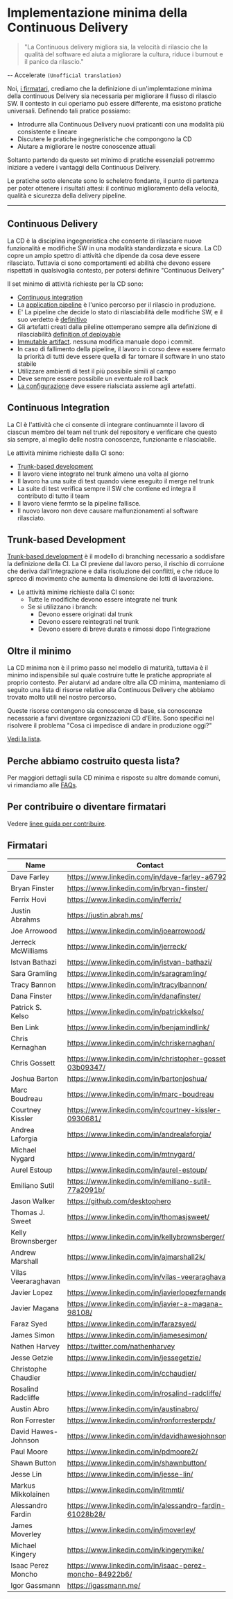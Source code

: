 # Implementazione minima della Continuous Delivery

> "La Continuous delivery migliora sia, la velocità di rilascio che la qualità del software ed aiuta a migliorare la cultura, riduce i burnout e il panico da rilascio."

-- Accelerate `(Unofficial translation)`

Noi, [i firmatari](#Firmatari), crediamo che la definizione di un'implemtazione minima della continuous Delivery sia necessaria per migliorare il flusso di rilascio SW. Il contesto in cui operiamo può essere differente, ma esistono pratiche universali. Definendo tali pratice possiamo:

- Introdurre alla Continuous Delivery nuovi praticanti con una modalità più consistente e lineare
- Discutere le pratiche ingegneristiche che compongono la CD
- Aiutare a migliorare le nostre conoscenze attuali

Soltanto partendo da questo set minimo di pratiche essenziali potremmo iniziare a vedere i vantaggi della Continuous Delivery.

Le pratiche sotto elencate sono lo scheletro fondante, il punto di partenza per poter ottenere i risultati attesi: il continuo miglioramento della velocità, qualità e sicurezza della delivery pipeline.

---

## Continuous Delivery

La CD è la disciplina ingegneristica che consente di rilasciare nuove funzionalità e modifiche SW in una modalità standardizzata e sicura. La CD copre un ampio spettro di attività che dipende da cosa deve essere rilasciato. Tuttavia ci sono comportamenti ed abilità che devono essere rispettati in qualsivoglia contesto, per potersi definire "Continuous Delivery"

Il set minimo di attività richieste per la CD sono:

- [Continuous integration](#continuous-integration)
- La [application
  pipeline](https://www.informit.com/articles/article.aspx?p=1621865&seqNum=2#:~:text=%EE%94%80Buy-,What%20Is%20a%20Deployment%20Pipeline%3F,-At%20an%20abstract)
  è l'unico percorso per il rilascio in produzione.
- E' La pipeline che decide lo stato di rilasciabilità delle modifiche SW, e il suo verdetto è [definitivo](./faq.md#why-should-the-pipeline-be-definitive-for-deploy)
- Gli artefatti creati dalla pileline ottemperano sempre alla definizione di rilasciabilità [definition of deployable](https://www.youtube.com/watch?v=bHKHdp4H-8w)
- [Immutable artifact](./faq#what-is-an-immutable-artifact). nessuna modifica manuale dopo i commit.
- In caso di fallimento della pipeline, il lavoro in corso deve essere fermato la priorità di tutti deve essere quella di far tornare il software in uno stato stabile
- Utilizzare ambienti di test il più possibile simili al campo
- Deve sempre essere possibile un eventuale roll back
- [La configurazione](./faq.md#what-is-application-configuration) deve essere rialsciata assieme agli artefatti.

## Continuous Integration

La CI è l'attività che ci consente di integrare continuamnte il lavoro di ciascun membro del team nel trunk del repository e verificare che questo sia sempre, al meglio delle nostra conoscenze, funzionante e rilasciabile.

Le attività minime richieste dalla CI sono:

- [Trunk-based development](https://trunkbaseddevelopment.com/)
- Il lavoro viene integrato nel trunk almeno una volta al giorno
- Il lavoro ha una suite di test quando viene eseguito il merge nel trunk
- La suite di test verifica sempre il SW che contiene ed integra il contributo di tutto il team
- Il lavoro viene fermto se la pipeline fallisce.
- Il nuovo lavoro non deve causare malfunzionamenti al software rilasciato.

## Trunk-based Development

[Trunk-based development](https://trunkbaseddevelopment.com/) è il modello di branching necessario a soddisfare la definizione della CI. La CI previene dal lavoro perso, il rischio di corruione che deriva dall'integrazione e dalla risoluzione dei conflitti, e che riduce lo spreco di movimento che aumenta la dimensione dei lotti di lavorazione.

- Le attività minime richieste dalla CI sono:
  - Tutte le modifiche devono essere integrate nel trunk
  - Se si utilizzano i branch:
    - Devono essere originati dal trunk
    - Devono essere reintegrati nel trunk
    - Devono essere di breve durata e rimossi dopo l'integrazione

## Oltre il minimo

La CD minima non è il primo passo nel modello di maturità, tuttavia è il minimo indispensibile sul quale costruire tutte le pratiche appropriate al proprio contesto. Per aiutarvi ad andare oltre alla CD minima, manteniamo di seguito una lista di risorse relative alla Continuous Delivery che abbiamo trovato molto utili nel nostro percorso.

Queste risorse contengono sia conoscenze di base, sia conoscenze necessarie a farvi diventare organizzazioni CD d'Elite.
Sono specifici nel risolvere il problema "Cosa ci impedisce di andare in produzione oggi?"

[Vedi la lista](./references.md).

## Perche abbiamo costruito questa lista?

Per maggiori dettagli sulla CD minima e risposte su altre domande comuni, vi rimandiamo alle [FAQs](./faq.md).

## Per contribuire o diventare firmatari

Vedere [linee guida per contribuire](./CONTRIBUTING.md).

## Firmatari

| Name               | Contact                                                     |
|--------------------|-------------------------------------------------------------|
| Dave Farley        | <https://www.linkedin.com/in/dave-farley-a67927>            |
| Bryan Finster      | <https://www.linkedin.com/in/bryan-finster/>                |
| Ferrix Hovi        | <https://www.linkedin.com/in/ferrix/>                       |
| Justin Abrahms     | <https://justin.abrah.ms/>                                  |
| Joe Arrowood       | <https://www.linkedin.com/in/joearrowood/>                  |
| Jerreck McWilliams | <https://www.linkedin.com/in/jerreck/>                      |
| Istvan Bathazi     | <https://www.linkedin.com/in/istvan-bathazi/>               |
| Sara Gramling      | <https://www.linkedin.com/in/saragramling/>                 |
| Tracy Bannon       | <https://www.linkedin.com/in/tracylbannon/>                 |
| Dana Finster       | <https://www.linkedin.com/in/danafinster/>                  |
| Patrick S. Kelso   | <https://www.linkedin.com/in/patrickkelso/>                 |
| Ben Link           | <https://www.linkedin.com/in/benjamindlink/>                |
| Chris Kernaghan    | <https://www.linkedin.com/in/chriskernaghan/>               |
| Chris Gossett      | <https://www.linkedin.com/in/christopher-gossett-03b09347/> |
| Joshua Barton      | <https://www.linkedin.com/in/bartonjoshua/>                 |
| Marc Boudreau      | <https://www.linkedin.com/in/marc-boudreau>                 |
| Courtney Kissler   | <https://www.linkedin.com/in/courtney-kissler-0930681/>     |
| Andrea Laforgia    | <https://www.linkedin.com/in/andrealaforgia/>               |
| Michael Nygard     | <https://www.linkedin.com/in/mtnygard/>                     |
| Aurel Estoup       | <https://www.linkedin.com/in/aurel-estoup/>                 |
| Emiliano Sutil     | <https://www.linkedin.com/in/emiliano-sutil-77a2091b/>      |
| Jason Walker       | <https://github.com/desktophero>                            |
| Thomas J. Sweet    | <https://www.linkedin.com/in/thomasjsweet/>                 |
| Kelly Brownsberger | <https://www.linkedin.com/in/kellybrownsberger/>            |
| Andrew Marshall    | <https://www.linkedin.com/in/ajmarshall2k/>                 |
| Vilas Veeraraghavan| <https://www.linkedin.com/in/vilas-veeraraghavan/>          |
| Javier Lopez       | <https://www.linkedin.com/in/javierlopezfernandez/>         |
| Javier Magana      | <https://www.linkedin.com/in/javier-a-magana-98108/>        |
| Faraz Syed         | <https://www.linkedin.com/in/farazsyed/>                    |
| James Simon        | <https://www.linkedin.com/in/jamesesimon/>                  |
| Nathen Harvey      | <https://twitter.com/nathenharvey>                          |
| Jesse Getzie       | <https://www.linkedin.com/in/jessegetzie/>                  |
| Christophe Chaudier| <https://www.linkedin.com/in/cchaudier/>                    |
| Rosalind Radcliffe | <https://www.linkedin.com/in/rosalind-radcliffe/>           | 
| Austin Abro        | <https://www.linkedin.com/in/austinabro/>                   |
| Ron Forrester      | <https://www.linkedin.com/in/ronforresterpdx/>              |
| David Hawes-Johnson| <https://www.linkedin.com/in/davidhawesjohnson/>            |
| Paul Moore         | <https://www.linkedin.com/in/pdmoore2/>                     |
| Shawn Button       | <https://www.linkedin.com/in/shawnbutton/>                  |
| Jesse Lin          | <https://www.linkedin.com/in/jesse-lin/>                    |
| Markus Mikkolainen | <https://www.linkedin.com/in/itmmti/>                       |
| Alessandro Fardin  | <https://www.linkedin.com/in/alessandro-fardin-61028b28/>   |
| James Moverley     | <https://www.linkedin.com/in/jmoverley/>                    |
| Michael Kingery    | <https://www.linkedin.com/in/kingerymike/>                  |
| Isaac Perez Moncho | <https://www.linkedin.com/in/isaac-perez-moncho-84922b6/>   |
| Igor Gassmann      | <https://igassmann.me/>                                     |
